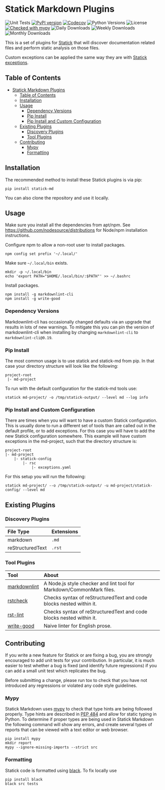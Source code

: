 # Statick Markdown Plugins

![Unit Tests](https://github.com/sscpac/statick-md/workflows/Unit%20Tests/badge.svg)
[![PyPI version](https://badge.fury.io/py/statick-md.svg)](https://badge.fury.io/py/statick-md)
[![Codecov](https://codecov.io/gh/sscpac/statick-md/branch/main/graph/badge.svg)](https://codecov.io/gh/sscpac/statick-md)
![Python Versions](https://img.shields.io/pypi/pyversions/statick-md.svg)
![License](https://img.shields.io/pypi/l/statick-md.svg)
[![Checked with mypy](http://www.mypy-lang.org/static/mypy_badge.svg)](http://mypy-lang.org/)
![Daily Downloads](https://img.shields.io/pypi/dd/statick-md.svg)
![Weekly Downloads](https://img.shields.io/pypi/dw/statick-md.svg)
![Monthly Downloads](https://img.shields.io/pypi/dm/statick-md.svg)

This is a set of plugins for [Statick](https://github.com/sscpac/statick) that will discover documentation related files
and perform static analysis on those files.

Custom exceptions can be applied the same way they are with
[Statick exceptions](https://github.com/sscpac/statick/blob/master/GUIDE.md#exceptionsyaml).

## Table of Contents

- [Statick Markdown Plugins](#statick-markdown-plugins)
  - [Table of Contents](#table-of-contents)
  - [Installation](#installation)
  - [Usage](#usage)
    - [Dependency Versions](#dependency-versions)
    - [Pip Install](#pip-install)
    - [Pip Install and Custom Configuration](#pip-install-and-custom-configuration)
  - [Existing Plugins](#existing-plugins)
    - [Discovery Plugins](#discovery-plugins)
    - [Tool Plugins](#tool-plugins)
  - [Contributing](#contributing)
    - [Mypy](#mypy)
    - [Formatting](#formatting)

## Installation

The recommended method to install these Statick plugins is via pip:

```shell
pip install statick-md
```

You can also clone the repository and use it locally.

## Usage

Make sure you install all the dependencies from apt/npm.
See <https://github.com/nodesource/distributions> for Node/npm installation instructions.

Configure npm to allow a non-root user to install packages.

```shell
npm config set prefix '~/.local/'
```

Make sure `~/.local/bin` exists.

```shell
mkdir -p ~/.local/bin
echo 'export PATH="$HOME/.local/bin/:$PATH"' >> ~/.bashrc
```

Install packages.

```shell
npm install -g markdownlint-cli
npm install -g write-good
```

### Dependency Versions

Markdownlint-cli has occasionally changed defaults via an upgrade that results in lots of new warnings.
To mitigate this you can pin the version of markdownlint-cli when installing by changing `markdownlint-cli` to `markdownlint-cli@0.19`.

### Pip Install

The most common usage is to use statick and statick-md from pip.
In that case your directory structure will look like the following:

```shell
project-root
 |- md-project
```

To run with the default configuration for the statick-md tools use:

```shell
statick md-project/ -o /tmp/statick-output/ --level md --log info
```

### Pip Install and Custom Configuration

There are times when you will want to have a custom Statick configuration.
This is usually done to run a different set of tools than are called out in the default profile, or to add exceptions.
For this case you will have to add the new Statick configuration somewhere.
This example will have custom exceptions in the md-project, such that the directory structure is:

```shell
project-root
|- md-project
    |- statick-config
        |- rsc
            |- exceptions.yaml
```

For this setup you will run the following:

```shell
statick md-project/ --o /tmp/statick-output/ -u md-project/statick-config/ --level md
```

## Existing Plugins

### Discovery Plugins

File Type | Extensions
:-------- | :---------
markdown         | `.md`
reStructuredText | `.rst`

### Tool Plugins

Tool | About
:--- | :----
[markdownlint][markdownlint] | A Node.js style checker and lint tool for Markdown/CommonMark files.
[rstcheck][rstcheck]         | Checks syntax of reStructuredText and code blocks nested within it.
[rst-lint][rst-lint]         | Checks syntax of reStructuredText and code blocks nested within it.
[write-good]                 | Naive linter for English prose.

## Contributing

If you write a new feature for Statick or are fixing a bug,
you are strongly encouraged to add unit tests for your contribution.
In particular, it is much easier to test whether a bug is fixed (and identify
future regressions) if you can add a small unit test which replicates the bug.

Before submitting a change, please run tox to check that you have not
introduced any regressions or violated any code style guidelines.

### Mypy

Statick Markdown uses [mypy](http://mypy-lang.org/) to check that type hints are being followed properly.
Type hints are described in [PEP 484](https://www.python.org/dev/peps/pep-0484/) and allow for static typing in Python.
To determine if proper types are being used in Statick Markdown the following command will show any errors, and create several
types of reports that can be viewed with a text editor or web browser.

```shell
pip install mypy
mkdir report
mypy --ignore-missing-imports --strict src
```

### Formatting

Statick code is formatted using [black](https://github.com/psf/black).
To fix locally use

```shell
pip install black
black src tests
```

[markdownlint]: https://github.com/igorshubovych/markdownlint-cli
[rstcheck]: https://github.com/myint/rstcheck
[rst-lint]: https://github.com/twolfson/restructuredtext-lint
[write-good]: https://github.com/btford/write-good

